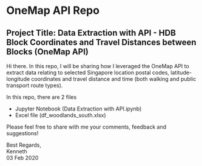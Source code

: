 # OneMap API Repo

## Project Title: Data Extraction with API - HDB Block Coordinates and Travel Distances between Blocks (OneMap API)

Hi there. In this repo, I will be sharing how I leveraged the OneMap API to extract data relating to selected Singapore location postal codes, latitude-longitude coordinates and travel distance and time (both walking and public transport route types).

In this repo, there are 2 files
- Jupyter Notebook (Data Extraction with API.ipynb)
- Excel file (df_woodlands_south.xlsx)

Please feel free to share with me your comments, feedback and suggestions!  

Best Regards,  
Kenneth  
03 Feb 2020
